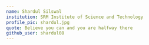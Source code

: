 ```yaml
---
name: Shardul Silswal
institution: SRM Institute of Science and Technology
profile_pic: shardul.jpg
quote: Believe you can and you are halfway there
github_user: shardul08
---
```

